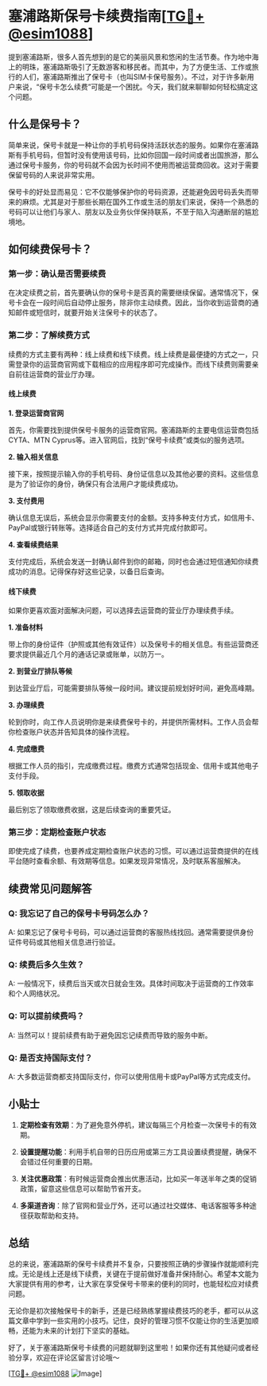 # 塞浦路斯保号卡续费指南[[TG💪+ @esim1088](https://t.me/s/esim1088)]

提到塞浦路斯，很多人首先想到的是它的美丽风景和悠闲的生活节奏。作为地中海上的明珠，塞浦路斯吸引了无数游客和移民者。而其中，为了方便生活、工作或旅行的人们，塞浦路斯推出了保号卡（也叫SIM卡保号服务）。不过，对于许多新用户来说，“保号卡怎么续费”可能是一个困扰。今天，我们就来聊聊如何轻松搞定这个问题。

## 什么是保号卡？

简单来说，保号卡就是一种让你的手机号码保持活跃状态的服务。如果你在塞浦路斯有手机号码，但暂时没有使用该号码，比如你回国一段时间或者出国旅游，那么通过保号卡服务，你的号码就不会因为长时间不使用而被运营商回收。这对于需要保留号码的人来说非常实用。

保号卡的好处显而易见：它不仅能够保护你的号码资源，还能避免因号码丢失而带来的麻烦。尤其是对于那些长期在国外工作或生活的朋友们来说，保持一个熟悉的号码可以让他们与家人、朋友以及业务伙伴保持联系，不至于陷入沟通断层的尴尬境地。

## 如何续费保号卡？

### 第一步：确认是否需要续费

在决定续费之前，首先要确认你的保号卡是否真的需要继续保留。通常情况下，保号卡会在一段时间后自动停止服务，除非你主动续费。因此，当你收到运营商的通知邮件或短信时，就要开始关注保号卡的状态了。

### 第二步：了解续费方式

续费的方式主要有两种：线上续费和线下续费。线上续费是最便捷的方式之一，只需登录你的运营商官网或下载相应的应用程序即可完成操作。而线下续费则需要亲自前往运营商的营业厅办理。

#### 线上续费

**1. 登录运营商官网**

首先，你需要找到提供保号卡服务的运营商官网。塞浦路斯的主要电信运营商包括CYTA、MTN Cyprus等。进入官网后，找到“保号卡续费”或类似的服务选项。

**2. 输入相关信息**

接下来，按照提示输入你的手机号码、身份证信息以及其他必要的资料。这些信息是为了验证你的身份，确保只有合法用户才能续费成功。

**3. 支付费用**

确认信息无误后，系统会显示你需要支付的金额。支持多种支付方式，如信用卡、PayPal或银行转账等。选择适合自己的支付方式并完成付款即可。

**4. 查看续费结果**

支付完成后，系统会发送一封确认邮件到你的邮箱，同时也会通过短信通知你续费成功的消息。记得保存好这些记录，以备日后查询。

#### 线下续费

如果你更喜欢面对面解决问题，可以选择去运营商的营业厅办理续费手续。

**1. 准备材料**

带上你的身份证件（护照或其他有效证件）以及保号卡的相关信息。有些运营商还要求提供最近几个月的通话记录或账单，以防万一。

**2. 到营业厅排队等候**

到达营业厅后，可能需要排队等候一段时间。建议提前规划好时间，避免高峰期。

**3. 办理续费**

轮到你时，向工作人员说明你是来续费保号卡的，并提供所需材料。工作人员会帮你检查账户状态并告知具体的操作流程。

**4. 完成缴费**

根据工作人员的指引，完成缴费过程。缴费方式通常包括现金、信用卡或其他电子支付手段。

**5. 领取收据**

最后别忘了领取缴费收据，这是后续查询的重要凭证。

### 第三步：定期检查账户状态

即使完成了续费，也要养成定期检查账户状态的习惯。可以通过运营商提供的在线平台随时查看余额、有效期等信息。如果发现异常情况，及时联系客服解决。

## 续费常见问题解答

### Q: 我忘记了自己的保号卡号码怎么办？
A: 如果忘记了保号卡号码，可以通过运营商的客服热线找回。通常需要提供身份证件号码或其他相关信息进行验证。

### Q: 续费后多久生效？
A: 一般情况下，续费后当天或次日就会生效。具体时间取决于运营商的工作效率和个人网络状况。

### Q: 可以提前续费吗？
A: 当然可以！提前续费有助于避免因忘记续费而导致的服务中断。

### Q: 是否支持国际支付？
A: 大多数运营商都支持国际支付，你可以使用信用卡或PayPal等方式完成支付。

## 小贴士

1. **定期检查有效期**：为了避免意外停机，建议每隔三个月检查一次保号卡的有效期。
   
2. **设置提醒功能**：利用手机自带的日历应用或第三方工具设置续费提醒，确保不会错过任何重要的日期。

3. **关注优惠政策**：有时候运营商会推出优惠活动，比如买一年送半年之类的促销政策，留意这些信息可以帮助节省开支。

4. **多渠道咨询**：除了官网和营业厅外，还可以通过社交媒体、电话客服等多种途径获取帮助和支持。

## 总结

总的来说，塞浦路斯的保号卡续费并不复杂，只要按照正确的步骤操作就能顺利完成。无论是线上还是线下续费，关键在于提前做好准备并保持耐心。希望本文能为大家提供有用的参考，让大家在享受保号卡带来的便利的同时，也能轻松应对续费问题。

无论你是初次接触保号卡的新手，还是已经熟练掌握续费技巧的老手，都可以从这篇文章中学到一些实用的小技巧。记住，良好的管理习惯不仅能让你的生活更加顺畅，还能为未来的计划打下坚实的基础。

好了，关于塞浦路斯保号卡续费的问题就聊到这里啦！如果你还有其他疑问或者经验分享，欢迎在评论区留言讨论哦～ 

[[TG💪+ @esim1088](https://t.me/s/esim1088) ![Image](https://i.postimg.cc/4NQfJmqS/Snipaste-2025-05-13-00-14-12.png)]
